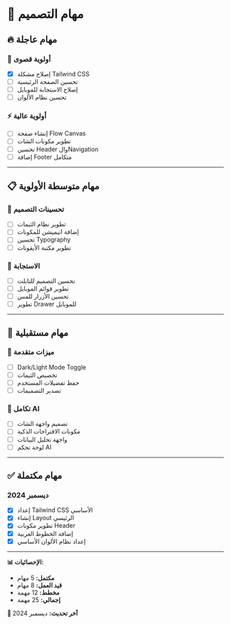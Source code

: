 # 📝 مهام التصميم

## 🔥 **مهام عاجلة**

### **🚨 أولوية قصوى**
- [x] إصلاح مشكلة Tailwind CSS
- [ ] تحسين الصفحة الرئيسية
- [ ] إصلاح الاستجابة للموبايل
- [ ] تحسين نظام الألوان

### **⚡ أولوية عالية**
- [ ] إنشاء صفحة Flow Canvas
- [ ] تطوير مكونات الشات
- [ ] تحسين Header والNavigation
- [ ] إضافة Footer متكامل

---

## 📋 **مهام متوسطة الأولوية**

### **🎨 تحسينات التصميم**
- [ ] تطوير نظام الثيمات
- [ ] إضافة انيميشن للمكونات
- [ ] تحسين Typography
- [ ] تطوير مكتبة الأيقونات

### **📱 الاستجابة**
- [ ] تحسين التصميم للتابلت
- [ ] تطوير قوائم الموبايل
- [ ] تحسين الأزرار للمس
- [ ] تطوير Drawer للموبايل

---

## 🔮 **مهام مستقبلية**

### **🌟 ميزات متقدمة**
- [ ] Dark/Light Mode Toggle
- [ ] تخصيص الثيمات
- [ ] حفظ تفضيلات المستخدم
- [ ] تصدير التصميمات

### **🤖 تكامل AI**
- [ ] تصميم واجهة الشات
- [ ] مكونات الاقتراحات الذكية
- [ ] واجهة تحليل البيانات
- [ ] لوحة تحكم AI

---

## ✅ **مهام مكتملة**

### **ديسمبر 2024**
- [x] إعداد Tailwind CSS الأساسي
- [x] إنشاء Layout الرئيسي
- [x] تطوير مكونات Header
- [x] إضافة الخطوط العربية
- [x] إعداد نظام الألوان الأساسي

---

**📊 الإحصائيات:**
- **مكتمل:** 5 مهام
- **قيد العمل:** 8 مهام  
- **مخطط:** 12 مهمة
- **إجمالي:** 25 مهمة

**📅 آخر تحديث:** ديسمبر 2024